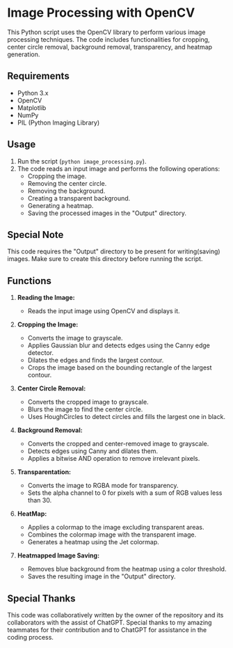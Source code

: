 # Image Processing with OpenCV

This Python script uses the OpenCV library to perform various image processing techniques. 
The code includes functionalities for cropping, center circle removal, background removal, transparency, and heatmap generation.

## Requirements

- Python 3.x
- OpenCV
- Matplotlib
- NumPy
- PIL (Python Imaging Library)

## Usage

1. Run the script (`python image_processing.py`).
2. The code reads an input image and performs the following operations:
   - Cropping the image.
   - Removing the center circle.
   - Removing the background.
   - Creating a transparent background.
   - Generating a heatmap.
   - Saving the processed images in the "Output" directory.

## Special Note

This code requires the "Output" directory to be present for writing(saving) images. 
Make sure to create this directory before running the script.


## Functions

1. **Reading the Image:**
   - Reads the input image using OpenCV and displays it.

2. **Cropping the Image:**
   - Converts the image to grayscale.
   - Applies Gaussian blur and detects edges using the Canny edge detector.
   - Dilates the edges and finds the largest contour.
   - Crops the image based on the bounding rectangle of the largest contour.

3. **Center Circle Removal:**
   - Converts the cropped image to grayscale.
   - Blurs the image to find the center circle.
   - Uses HoughCircles to detect circles and fills the largest one in black.

4. **Background Removal:**
   - Converts the cropped and center-removed image to grayscale.
   - Detects edges using Canny and dilates them.
   - Applies a bitwise AND operation to remove irrelevant pixels.

5. **Transparentation:**
   - Converts the image to RGBA mode for transparency.
   - Sets the alpha channel to 0 for pixels with a sum of RGB values less than 30.

6. **HeatMap:**
   - Applies a colormap to the image excluding transparent areas.
   - Combines the colormap image with the transparent image.
   - Generates a heatmap using the Jet colormap.

7. **Heatmapped Image Saving:**
   - Removes blue background from the heatmap using a color threshold.
   - Saves the resulting image in the "Output" directory.
  

## Special Thanks

This code was collaboratively written by the owner of the repository and its collaborators with the assist of ChatGPT. 
Special thanks to my amazing teammates for their contribution and to ChatGPT for assistance in the coding process.


